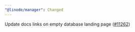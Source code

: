 ```yaml
---
"@linode/manager": Changed
---
```


Update docs links on empty database landing page ([#11262](https://github.com/linode/manager/pull/11262))
